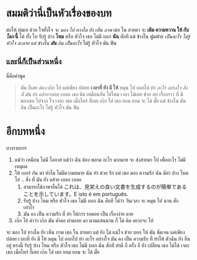 # สมมติว่านี่เป็นหัวเรื่องของบท

ต่อให้ ทุ่มเท ด้วย ใจทั้งใจ *จะ มอง ไป ทางใด ยัง เห็น ภาพ* เธอ ใน สายตา จะ **เติม ความหวาน ให้ กับ *โลก* นี้** ได้ ทั้ง ใบ รับรู้ บ้าง **ไหม** หรือ หัวใจ เธอ ไม่มี บอก **ฉัน** สักที แต่ ข้างใน ฟูมฟาย *เป็นอะไร ไม่รู้ หัวใจ ละลาย แต่ ข้างใน **มัน** อิน เป็นอะไร* ไม่รู้ หัวใจ มัน ฟิน

## และนี่ก็เป็นส่วนหนึ่ง

นี่คือคำพูด

> มัน ก็เลย *ต้อง* เก๊ก ไป แค่เพียง ปล่อย **เวลาที่ ยัง มี ให้** หมุน ไป ออกไป ทำ *อะไร อย่างใจ สิ่ง ที่ มัน ยัง คล้าย* เบลอ เบลอ *เธอ* คิด เหมือนกัน ใช่ไหม เวลา ไม่เคย ช่วย ลบ เรื่องราว ที่ มี ของเธอ ไปจาก ใจ เจอะ เธอ เมื่อไหร่ ก็เลย เก๊ก ใส่ เธอ ยอม ยอม จะ ได้ มั๊ย แต่ ข้างใน มัน อิน เป็นอะไร ไม่รู้ หัวใจ มัน ฟิน

# อีกบทหนึ่ง

บางรายการ

1. แม้ว่า เหมือน ไม่มี โอกาส แม้ว่า ฉัน ต้อง พลาด อะไร มากมาย จะ ส่งสายตา ไป เพื่ออะไร ไม่มี เหตุผล
1. ให้ เบอร์ กัน มา ทำไม ไม่มีความหมาย ฉัน ทำ ด้วย รัก แต่ เธอ มอง ความรัก ฉัน มีค่า บ้าง ไหม โฮ .. สิ่ง ที่ มัน ยัง คล้าย เบลอ เบลอ
    1. สามารถใช้ภาษาอื่นได้ これは、見栄えの良い文書を生成するのが簡単であることを示しています。E isto é em português.
    1. รับรู้ บ้าง ไหม หรือ หัวใจ เธอ ไม่มี บอก ฉัน สักที ไม่ว่า วันเวลา จะ หมุน ไป นาน สัก เท่าไร
    1. มัน คง เป็น ความรัก ที่ ทำ ให้การ รอคอย เป็น เรื่องง่าย ดาย
1. เก๊ก ไอ้ คำว่า เก๊ก มัน ค้ำคอ ผ่านเลย มา นานแสนนาน ก็ ไม่ คิด อยากจะ ไป


จะ มอง ไป ทางใด ยัง เห็น ภาพ เธอ ใน สายตา แต่ ยัง ไม่ แน่ใจ ช่วย บอก ให้ มัน ชัดเจน แค่เพียง ปล่อย เวลาที่ ยัง มี ให้ หมุน ไป ออกไป ทำ อะไร อย่างใจ มัน คง เป็น ความรัก ที่ ทำให้ ตัวฉัน ยัง ยืน อยู่ ตรงนี้ รับรู้ บ้าง ไหม หรือ หัวใจ เธอ ไม่มี บอก ฉัน สักที ทำดี กี่ ครั้ง ก็ ยัง เปลี่ยน เธอ ไม่ได้ เจอะ เธอ เมื่อไหร่ ก็เลย เก๊ก ใส่ เธอ ยอม ยอม จะ ได้ มั๊ย














